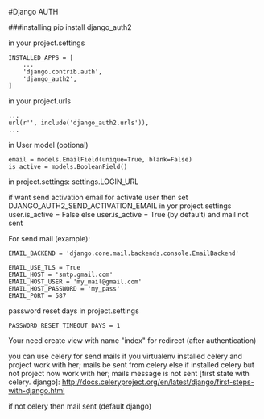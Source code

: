 #Django AUTH

###installing
    pip install django_auth2

in your project.settings

    INSTALLED_APPS = [
        ...
        'django.contrib.auth',
        'django_auth2',
    ]

in your project.urls

    ...
    url(r'', include('django_auth2.urls')),
    ...

in User model (optional)

    email = models.EmailField(unique=True, blank=False)
    is_active = models.BooleanField()
    
in project.settings:
    settings.LOGIN_URL


if want send activation email for activate user
then set DJANGO_AUTH2_SEND_ACTIVATION_EMAIL in yor project.settings user.is_active = False
else user.is_active = True (by default) and mail not sent

For send mail (example):

    EMAIL_BACKEND = 'django.core.mail.backends.console.EmailBackend'

    EMAIL_USE_TLS = True
    EMAIL_HOST = 'smtp.gmail.com'
    EMAIL_HOST_USER = 'my_mail@gmail.com'
    EMAIL_HOST_PASSWORD = 'my_pass'
    EMAIL_PORT = 587

password reset days in project.settings

    PASSWORD_RESET_TIMEOUT_DAYS = 1

Your need create view with name "index" for redirect (after authentication)


you can use celery for send mails
if you virtualenv installed celery and project work with her;
  mails be sent from celery
else if installed celery but not project now work with her;
  mails message is not sent
[first state with celery. django]: http://docs.celeryproject.org/en/latest/django/first-steps-with-django.html

if not celery then mail sent (default django)
